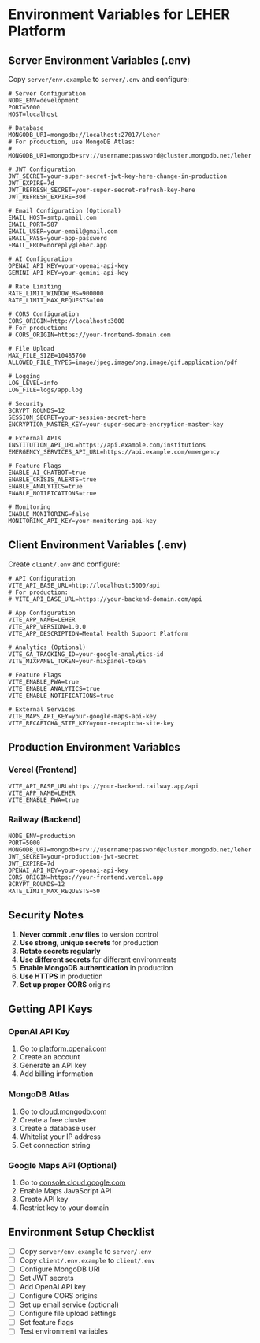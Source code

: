 # Environment Variables for LEHER Platform

## Server Environment Variables (.env)

Copy `server/env.example` to `server/.env` and configure:

```env
# Server Configuration
NODE_ENV=development
PORT=5000
HOST=localhost

# Database
MONGODB_URI=mongodb://localhost:27017/leher
# For production, use MongoDB Atlas:
# MONGODB_URI=mongodb+srv://username:password@cluster.mongodb.net/leher

# JWT Configuration
JWT_SECRET=your-super-secret-jwt-key-here-change-in-production
JWT_EXPIRE=7d
JWT_REFRESH_SECRET=your-super-secret-refresh-key-here
JWT_REFRESH_EXPIRE=30d

# Email Configuration (Optional)
EMAIL_HOST=smtp.gmail.com
EMAIL_PORT=587
EMAIL_USER=your-email@gmail.com
EMAIL_PASS=your-app-password
EMAIL_FROM=noreply@leher.app

# AI Configuration
OPENAI_API_KEY=your-openai-api-key
GEMINI_API_KEY=your-gemini-api-key

# Rate Limiting
RATE_LIMIT_WINDOW_MS=900000
RATE_LIMIT_MAX_REQUESTS=100

# CORS Configuration
CORS_ORIGIN=http://localhost:3000
# For production:
# CORS_ORIGIN=https://your-frontend-domain.com

# File Upload
MAX_FILE_SIZE=10485760
ALLOWED_FILE_TYPES=image/jpeg,image/png,image/gif,application/pdf

# Logging
LOG_LEVEL=info
LOG_FILE=logs/app.log

# Security
BCRYPT_ROUNDS=12
SESSION_SECRET=your-session-secret-here
ENCRYPTION_MASTER_KEY=your-super-secure-encryption-master-key

# External APIs
INSTITUTION_API_URL=https://api.example.com/institutions
EMERGENCY_SERVICES_API_URL=https://api.example.com/emergency

# Feature Flags
ENABLE_AI_CHATBOT=true
ENABLE_CRISIS_ALERTS=true
ENABLE_ANALYTICS=true
ENABLE_NOTIFICATIONS=true

# Monitoring
ENABLE_MONITORING=false
MONITORING_API_KEY=your-monitoring-api-key
```

## Client Environment Variables (.env)

Create `client/.env` and configure:

```env
# API Configuration
VITE_API_BASE_URL=http://localhost:5000/api
# For production:
# VITE_API_BASE_URL=https://your-backend-domain.com/api

# App Configuration
VITE_APP_NAME=LEHER
VITE_APP_VERSION=1.0.0
VITE_APP_DESCRIPTION=Mental Health Support Platform

# Analytics (Optional)
VITE_GA_TRACKING_ID=your-google-analytics-id
VITE_MIXPANEL_TOKEN=your-mixpanel-token

# Feature Flags
VITE_ENABLE_PWA=true
VITE_ENABLE_ANALYTICS=true
VITE_ENABLE_NOTIFICATIONS=true

# External Services
VITE_MAPS_API_KEY=your-google-maps-api-key
VITE_RECAPTCHA_SITE_KEY=your-recaptcha-site-key
```

## Production Environment Variables

### Vercel (Frontend)
```env
VITE_API_BASE_URL=https://your-backend.railway.app/api
VITE_APP_NAME=LEHER
VITE_ENABLE_PWA=true
```

### Railway (Backend)
```env
NODE_ENV=production
PORT=5000
MONGODB_URI=mongodb+srv://username:password@cluster.mongodb.net/leher
JWT_SECRET=your-production-jwt-secret
JWT_EXPIRE=7d
OPENAI_API_KEY=your-openai-api-key
CORS_ORIGIN=https://your-frontend.vercel.app
BCRYPT_ROUNDS=12
RATE_LIMIT_MAX_REQUESTS=50
```

## Security Notes

1. **Never commit .env files** to version control
2. **Use strong, unique secrets** for production
3. **Rotate secrets regularly**
4. **Use different secrets** for different environments
5. **Enable MongoDB authentication** in production
6. **Use HTTPS** in production
7. **Set up proper CORS** origins

## Getting API Keys

### OpenAI API Key
1. Go to [platform.openai.com](https://platform.openai.com)
2. Create an account
3. Generate an API key
4. Add billing information

### MongoDB Atlas
1. Go to [cloud.mongodb.com](https://cloud.mongodb.com)
2. Create a free cluster
3. Create a database user
4. Whitelist your IP address
5. Get connection string

### Google Maps API (Optional)
1. Go to [console.cloud.google.com](https://console.cloud.google.com)
2. Enable Maps JavaScript API
3. Create API key
4. Restrict key to your domain

## Environment Setup Checklist

- [ ] Copy `server/env.example` to `server/.env`
- [ ] Copy `client/.env.example` to `client/.env`
- [ ] Configure MongoDB URI
- [ ] Set JWT secrets
- [ ] Add OpenAI API key
- [ ] Configure CORS origins
- [ ] Set up email service (optional)
- [ ] Configure file upload settings
- [ ] Set feature flags
- [ ] Test environment variables
